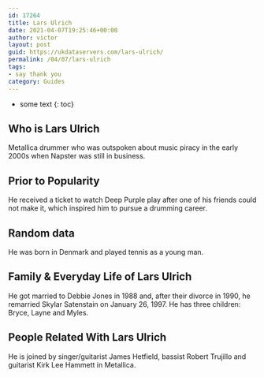 ```yaml
---
id: 17264
title: Lars Ulrich
date: 2021-04-07T19:25:46+00:00
author: victor
layout: post
guid: https://ukdataservers.com/lars-ulrich/
permalink: /04/07/lars-ulrich
tags:
- say thank you
category: Guides
---
```


* some text
{: toc}


## Who is Lars Ulrich



Metallica drummer who was outspoken about music piracy in the early 2000s when Napster was still in business. 

                
                
                
## Prior to Popularity



He received a ticket to watch Deep Purple play after one of his friends could not make it, which inspired him to pursue a drumming career. 

                
                
                
## Random data



He was born in Denmark and played tennis as a young man. 

                
                
                
## Family & Everyday Life of Lars Ulrich



He got married to Debbie Jones in 1988 and, after their divorce in 1990, he remarried Skylar Satenstain on January 26, 1997. He has three children: Bryce, Layne and Myles. 

                
                
                
## People Related With Lars Ulrich



He is joined by singer/guitarist James Hetfield, bassist Robert Trujillo and guitarist Kirk Lee Hammett in Metallica.

                
              
            
          
          
          